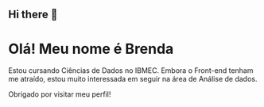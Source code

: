 ## Hi there 👋

<!--
**Brenda-Mendes/Brenda-Mendes** is a ✨ _special_ ✨ repository because its `README.md` (this file) appears on your GitHub profile.

Here are some ideas to get you started:

- 🔭 I’m currently working on ...
- 🌱 I’m currently learning ...
- 👯 I’m looking to collaborate on ...
- 🤔 I’m looking for help with ...
- 💬 Ask me about ...
- 📫 How to reach me: ...
- 😄 Pronouns: ...
- ⚡ Fun fact: ...
-->


# Olá! Meu nome é Brenda 

Estou cursando Ciências de Dados no IBMEC. Embora o Front-end tenham me atraído, estou muito interessada em seguir na área de Análise de dados.

Obrigado por visitar meu perfil!
